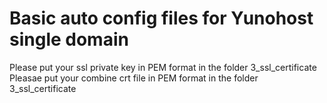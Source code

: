 # Basic auto config files for Yunohost single domain

Please put your ssl private key in PEM format in the folder 3_ssl_certificate
Pleasae put your combine crt file in PEM format in the folder 3_ssl_certificate
